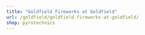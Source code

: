 ```yaml
---
title: "Goldfield Fireworks at Goldfield"
url: /goldfield/goldfield-fireworks-at-goldfield/
shop: pyrotechnics
---
```

